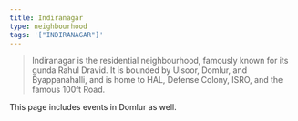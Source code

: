 ```yaml
---
title: Indiranagar
type: neighbourhood
tags: '["INDIRANAGAR"]'
--- 
```

> Indiranagar is the residential neighbourhood, famously known for its gunda
  Rahul Dravid. It is bounded by Ulsoor, Domlur, and Byappanahalli, and is home to
  HAL, Defense Colony, ISRO, and the famous 100ft Road.

This page includes events in Domlur as well.